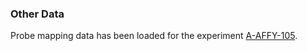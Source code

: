 ### Other Data

Probe mapping data has been loaded for the experiment
[A-AFFY-105](http://www.ebi.ac.uk/arrayexpress/arrays/A-AFFY-105).
